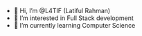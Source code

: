 - 👋 Hi, I’m @L4TIF (Latiful Rahman)
- 👀 I’m interested in Full Stack development
- 🌱 I’m currently learning Computer Science


<!---
L4TIF/L4TIF is a ✨ special ✨ repository because its `README.md` (this file) appears on your GitHub profile.
You can click the Preview link to take a look at your changes.
--->
